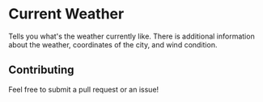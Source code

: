 # Current Weather
Tells you what's the weather currently like. There is additional information about the weather, coordinates of the city, and wind condition.

## Contributing
Feel free to submit a pull request or an issue!
